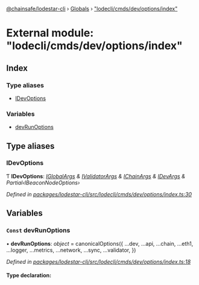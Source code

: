 [@chainsafe/lodestar-cli](../README.md) › [Globals](../globals.md) › ["lodecli/cmds/dev/options/index"](_lodecli_cmds_dev_options_index_.md)

# External module: "lodecli/cmds/dev/options/index"

## Index

### Type aliases

* [IDevOptions](_lodecli_cmds_dev_options_index_.md#idevoptions)

### Variables

* [devRunOptions](_lodecli_cmds_dev_options_index_.md#const-devrunoptions)

## Type aliases

###  IDevOptions

Ƭ **IDevOptions**: *[IGlobalArgs](../interfaces/_lodecli_options_.iglobalargs.md) & [IValidatorArgs](../interfaces/_lodecli_cmds_dev_options_validator_.ivalidatorargs.md) & [IChainArgs](../interfaces/_lodecli_cmds_dev_options_chain_.ichainargs.md) & [IDevArgs](../interfaces/_lodecli_cmds_dev_options_dev_.idevargs.md) & Partial‹IBeaconNodeOptions›*

*Defined in [packages/lodestar-cli/src/lodecli/cmds/dev/options/index.ts:30](https://github.com/ChainSafe/lodestar/blob/08fb27fc7/packages/lodestar-cli/src/lodecli/cmds/dev/options/index.ts#L30)*

## Variables

### `Const` devRunOptions

• **devRunOptions**: *object* = canonicalOptions({
  ...dev,
  ...api,
  ...chain,
  ...eth1,
  ...logger,
  ...metrics,
  ...network,
  ...sync,
  ...validator,
})

*Defined in [packages/lodestar-cli/src/lodecli/cmds/dev/options/index.ts:18](https://github.com/ChainSafe/lodestar/blob/08fb27fc7/packages/lodestar-cli/src/lodecli/cmds/dev/options/index.ts#L18)*

#### Type declaration:
